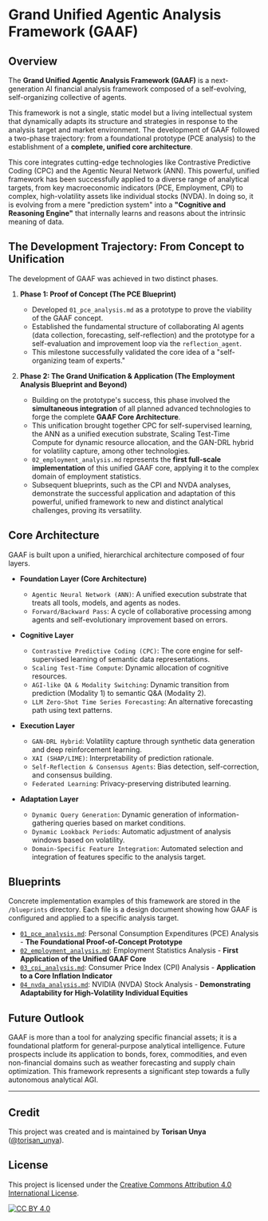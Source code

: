 # Grand Unified Agentic Analysis Framework (GAAF)

## Overview

The **Grand Unified Agentic Analysis Framework (GAAF)** is a next-generation AI financial analysis framework composed of a self-evolving, self-organizing collective of agents.

This framework is not a single, static model but a living intellectual system that dynamically adapts its structure and strategies in response to the analysis target and market environment. The development of GAAF followed a two-phase trajectory: from a foundational prototype (PCE analysis) to the establishment of a **complete, unified core architecture**.

This core integrates cutting-edge technologies like Contrastive Predictive Coding (CPC) and the Agentic Neural Network (ANN). This powerful, unified framework has been successfully applied to a diverse range of analytical targets, from key macroeconomic indicators (PCE, Employment, CPI) to complex, high-volatility assets like individual stocks (NVDA). In doing so, it is evolving from a mere "prediction system" into a **"Cognitive and Reasoning Engine"** that internally learns and reasons about the intrinsic meaning of data.

## The Development Trajectory: From Concept to Unification

The development of GAAF was achieved in two distinct phases.

1.  **Phase 1: Proof of Concept (The PCE Blueprint)**
    *   Developed `01_pce_analysis.md` as a prototype to prove the viability of the GAAF concept.
    *   Established the fundamental structure of collaborating AI agents (data collection, forecasting, self-reflection) and the prototype for a self-evaluation and improvement loop via the `reflection_agent`.
    *   This milestone successfully validated the core idea of a "self-organizing team of experts."

2.  **Phase 2: The Grand Unification & Application (The Employment Analysis Blueprint and Beyond)**
    *   Building on the prototype's success, this phase involved the **simultaneous integration** of all planned advanced technologies to forge the complete **GAAF Core Architecture**.
    *   This unification brought together CPC for self-supervised learning, the ANN as a unified execution substrate, Scaling Test-Time Compute for dynamic resource allocation, and the GAN-DRL hybrid for volatility capture, among other technologies.
    *   `02_employment_analysis.md` represents the **first full-scale implementation** of this unified GAAF core, applying it to the complex domain of employment statistics.
    *   Subsequent blueprints, such as the CPI and NVDA analyses, demonstrate the successful application and adaptation of this powerful, unified framework to new and distinct analytical challenges, proving its versatility.

## Core Architecture

GAAF is built upon a unified, hierarchical architecture composed of four layers.

*   **Foundation Layer (Core Architecture)**
    *   `Agentic Neural Network (ANN)`: A unified execution substrate that treats all tools, models, and agents as nodes.
    *   `Forward/Backward Pass`: A cycle of collaborative processing among agents and self-evolutionary improvement based on errors.

*   **Cognitive Layer**
    *   `Contrastive Predictive Coding (CPC)`: The core engine for self-supervised learning of semantic data representations.
    *   `Scaling Test-Time Compute`: Dynamic allocation of cognitive resources.
    *   `AGI-like QA & Modality Switching`: Dynamic transition from prediction (Modality 1) to semantic Q&A (Modality 2).
    *   `LLM Zero-Shot Time Series Forecasting`: An alternative forecasting path using text patterns.

*   **Execution Layer**
    *   `GAN-DRL Hybrid`: Volatility capture through synthetic data generation and deep reinforcement learning.
    *   `XAI (SHAP/LIME)`: Interpretability of prediction rationale.
    *   `Self-Reflection & Consensus Agents`: Bias detection, self-correction, and consensus building.
    *   `Federated Learning`: Privacy-preserving distributed learning.

*   **Adaptation Layer**
    *   `Dynamic Query Generation`: Dynamic generation of information-gathering queries based on market conditions.
    *   `Dynamic Lookback Periods`: Automatic adjustment of analysis windows based on volatility.
    *   `Domain-Specific Feature Integration`: Automated selection and integration of features specific to the analysis target.

## Blueprints

Concrete implementation examples of this framework are stored in the `/blueprints` directory. Each file is a design document showing how GAAF is configured and applied to a specific analysis target.

*   [`01_pce_analysis.md`](./blueprints/01_pce_analysis.md): Personal Consumption Expenditures (PCE) Analysis - **The Foundational Proof-of-Concept Prototype**
*   [`02_employment_analysis.md`](./blueprints/02_employment_analysis.md): Employment Statistics Analysis - **First Application of the Unified GAAF Core**
*   [`03_cpi_analysis.md`](./blueprints/03_cpi_analysis.md): Consumer Price Index (CPI) Analysis - **Application to a Core Inflation Indicator**
*   [`04_nvda_analysis.md`](./blueprints/04_nvda_analysis.md): NVIDIA (NVDA) Stock Analysis - **Demonstrating Adaptability for High-Volatility Individual Equities**

## Future Outlook

GAAF is more than a tool for analyzing specific financial assets; it is a foundational platform for general-purpose analytical intelligence. Future prospects include its application to bonds, forex, commodities, and even non-financial domains such as weather forecasting and supply chain optimization. This framework represents a significant step towards a fully autonomous analytical AGI.

---

## Credit

This project was created and is maintained by **Torisan Unya** ([@torisan_unya](https://twitter.com/torisan_unya)).

## License

This project is licensed under the [Creative Commons Attribution 4.0 International License](http://creativecommons.org/licenses/by/4.0/).

[![CC BY 4.0][cc-by-shield]][cc-by]

[cc-by]: http://creativecommons.org/licenses/by/4.0/
[cc-by-shield]: https://img.shields.io/badge/License-CC%20BY%204.0-lightgrey.svg
